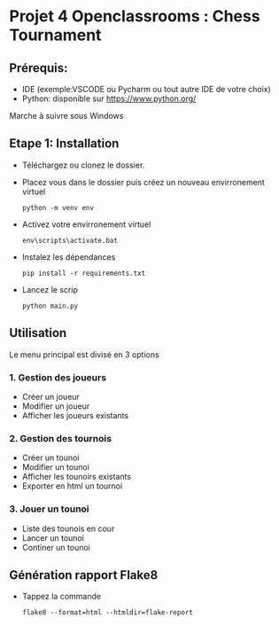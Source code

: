 # Projet 4 Openclassrooms : Chess Tournament #


## Prérequis: ## 

- IDE (exemple:VSCODE ou Pycharm ou tout autre IDE de votre choix)
- Python: disponible sur https://www.python.org/

Marche à suivre sous Windows

## Etape 1: Installation ##

- Téléchargez ou clonez le dossier.
- Placez vous dans le dossier puis créez un nouveau envirronement virtuel 

	```python -m venv env```
- Activez votre envirronement virtuel

    ```env\scripts\activate.bat```
- Instalez les dépendances 

    ```pip install -r requirements.txt```
- Lancez le scrip

    ``python main.py``


## Utilisation ##

Le menu principal est divisé en 3 options

### 1. Gestion des joueurs ### 

 - Créer un joueur
 - Modifier un joueur
 - Afficher les joueurs existants

### 2. Gestion des tournois ###
 - Créer un tounoi
 - Modifier un tounoi
 - Afficher les tounoirs existants
 - Exporter en html un tournoi

### 3. Jouer un tounoi ###
 - Liste des tounois en cour
 - Lancer un tounoi
 - Continer un tounoi


## Génération rapport Flake8 ##

 - Tappez la commande 
 
    ``flake8 --format=html --htmldir=flake-report``

